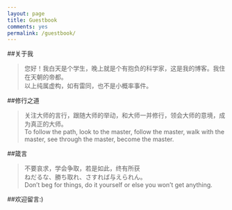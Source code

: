 ```yaml
---
layout: page
title: Guestbook
comments: yes
permalink: /guestbook/
---
```

##关于我

>您好！我白天是个学生，晚上就是个有抱负的科学家，这是我的博客。我住在天朝的帝都。   
以上纯属虚构，如有雷同，也不是小概率事件。

##修行之道

>关注大师的言行，跟随大师的举动，和大师一并修行，领会大师的意境，成为真正的大师。   
To follow the path, look to the master, follow the master, walk with the master, see through the master, become the master.

##箴言

>不要哀求，学会争取，若是如此，终有所获   
ねだるな、勝ち取れ、さすれば与えられん。   
Don’t beg for things, do it yourself or else you won’t get anything.

##欢迎留言:)
